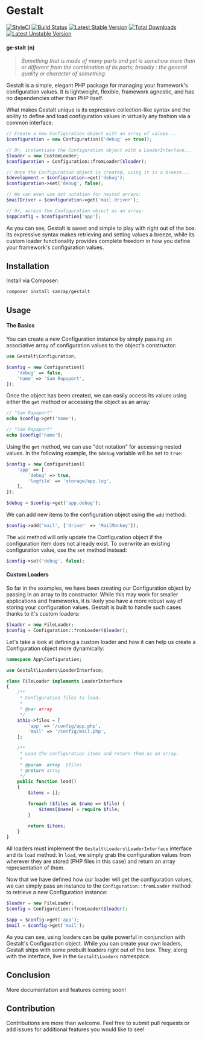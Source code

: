 # Gestalt

[![StyleCI](https://styleci.io/repos/67276253/shield)](https://styleci.io/repos/67276253)
[![Build Status](https://travis-ci.org/samrap/gestalt.svg?branch=master)](https://travis-ci.org/samrap/gestalt)
[![Latest Stable Version](https://poser.pugx.org/samrap/gestalt/v/stable)](https://packagist.org/packages/samrap/gestalt)
[![Total Downloads](https://poser.pugx.org/samrap/gestalt/downloads)](https://packagist.org/packages/samrap/gestalt)
[![Latest Unstable Version](https://poser.pugx.org/samrap/gestalt/v/unstable)](https://packagist.org/packages/samrap/gestalt)

#### ge·stalt (n)
> _Something that is made of many parts and yet is somehow more than or different from the combination of its parts; broadly : the general quality or character of something._

Gestalt is a simple, elegant PHP package for managing your framework's configuration values. It is lightweight, flexible, framework agnostic, and has no dependencies other than PHP itself.

What makes Gestalt unique is its expressive collection-like syntax and the ability to define and load configuration values in virtually any fashion via a common interface.

```php
// Create a new Configuration object with an array of values...
$configuration = new Configuration(['debug' => true]);

// Or, instantiate the Configuration object with a LoaderInterface...
$loader = new CustomLoader;
$configuration = Configuration::fromLoader($loader);

// Once the Configuration object is created, using it is a breeze...
$development = $configuration->get('debug');
$configuration->set('debug', false);

// We can even use dot notation for nested arrays:
$mailDriver = $configuration->get('mail.driver');

// Or, access the Configuration object as an array:
$appConfig = $configuration['app'];
```

As you can see, Gestalt is sweet and simple to play with right out of the box. Its expressive syntax makes retrieving and setting values a breeze, while its custom loader functionality provides complete freedom in how you define your framework's configuration values.

## Installation
Install via Composer:

`composer install samrap/gestalt`

## Usage

#### The Basics
You can create a new Configuration instance by simply passing an associative array of configuration values to the object's constructor:

```php
use Gestalt\Configuration;

$config = new Configuration([
    'debug' => false,
    'name' => 'Sam Rapaport',
]); 
```

Once the object has been created, we can easily access its values using either the `get` method or accessing the object as an array:

```php
// "Sam Rapaport"
echo $config->get('name');

// "Sam Rapaport"
echo $config['name'];
```

Using the `get` method, we can use "dot notation" for accessing nested values. In the following example, the `$debug` variable will be set to `true`:

```php
$config = new Configuration([
    'app' => [
        'debug' => true,
        'logfile' => 'storage/app.log',
    ],
]);

$debug = $config->get('app.debug');
```

We can add new items to the configuration object using the `add` method:

```php
$config->add('mail', ['driver' => 'MailMonkey']);
```

The `add` method will only update the Configuration object if the configuration item does not already exist. To overwrite an existing configuration value, use the `set` method instead:

```php
$config->set('debug', false);
```

#### Custom Loaders
So far in the examples, we have been creating our Configuration object by passing in an array to its constructor. While this may work for smaller applications and frameworks, it is likely you have a more robust way of storing your configuration values. Gestalt is built to handle such cases thanks to it's custom loaders:

```php
$loader = new FileLoader;
$config = Configuration::fromLoader($loader);
```

Let's take a look at defining a custom loader and how it can help us create a Configuration object more dynamically:

```php
namespace App\Configuration;

use Gestalt\Loaders\LoaderInterface;

class FileLoader implements LoaderInterface
{
    /**
     * Configuration files to load.
     * 
     * @var array
     */
    $this->files = [
        'app' => '/config/app.php',
        'mail' => '/config/mail.php',
    ];

    /**
     * Load the configuration items and return them as an array.
     *
     * @param  array  $files
     * @return array
     */
    public function load()
    {
        $items = [];

        foreach ($files as $name => $file) {
            $items[$name] = require $file;
        }

        return $items;
    }
}
```

All loaders must implement the `Gestalt\Loaders\LoaderInterface` interface and its `load` method. In `load`, we simply grab the configuration values from wherever they are stored (PHP files in this case) and return an array representation of them.

Now that we have defined how our loader will get the configuration values, we can simply pass an instance to the `Configuration::fromLoader` method to retrieve a new Configuration instance:

```php
$loader = new FileLoader;
$config = Configuration::fromLoader($loader);

$app = $config->get('app');
$mail = $config->get('mail');
```

As you can see, using loaders can be quite powerful in conjunction with Gestalt's Configuration object. While you can create your own loaders, Gestalt ships with some prebuilt loaders right out of the box. They, along with the interface, live in the `Gestalt\Loaders` namespace.

## Conclusion
More documentation and features coming soon!

## Contribution
Contributions are more than welcome. Feel free to submit pull requests or add issues for additional features you would like to see!

